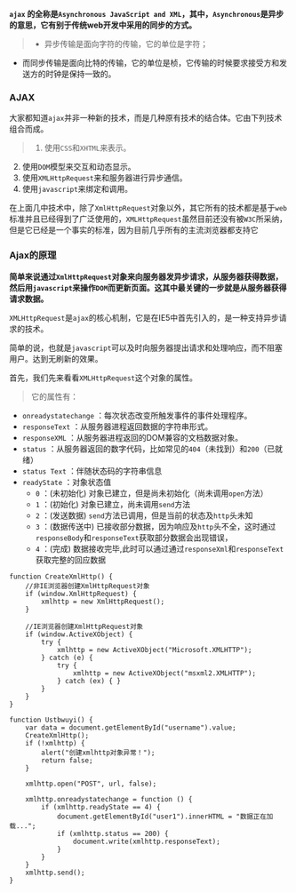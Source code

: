 
**`ajax` 的全称是`Asynchronous JavaScript and XML`，其中，`Asynchronous`是异步的意思，它有别于传统web开发中采用的同步的方式。**

>+ 异步传输是面向字符的传输，它的单位是字符；
+ 而同步传输是面向比特的传输，它的单位是桢，它传输的时候要求接受方和发送方的时钟是保持一致的。

### AJAX

大家都知道`ajax`并非一种新的技术，而是几种原有技术的结合体。它由下列技术组合而成。
>1. 使用`CSS`和`XHTML`来表示。
2. 使用`DOM`模型来交互和动态显示。
3. 使用`XMLHttpRequest`来和服务器进行异步通信。
4. 使用`javascript`来绑定和调用。

在上面几中技术中，除了`XmlHttpRequest`对象以外，其它所有的技术都是基于`web`标准并且已经得到了广泛使用的，`XMLHttpRequest`虽然目前还没有被`W3C`所采纳，但是它已经是一个事实的标准，因为目前几乎所有的主流浏览器都支持它

### Ajax的原理

**简单来说通过`XmlHttpRequest`对象来向服务器发异步请求，从服务器获得数据，然后用`javascript`来操作`DOM`而更新页面。这其中最关键的一步就是从服务器获得请求数据。**

`XMLHttpRequest`是`ajax`的核心机制，它是在IE5中首先引入的，是一种支持异步请求的技术。

简单的说，也就是`javascript`可以及时向服务器提出请求和处理响应，而不阻塞用户。达到无刷新的效果。

首先，我们先来看看`XMLHttpRequest`这个对象的属性。
>它的属性有：
+ `onreadystatechange` ：每次状态改变所触发事件的事件处理程序。
+ `responseText` ：从服务器进程返回数据的字符串形式。
+ `responseXML` ：从服务器进程返回的DOM兼容的文档数据对象。
+ `status` ：从服务器返回的数字代码，比如常见的`404`（未找到）和`200`（已就绪）
+ `status Text` ：伴随状态码的字符串信息
+ `readyState` ：对象状态值
   + `0` ：(未初始化) 对象已建立，但是尚未初始化（尚未调用`open`方法）
   + `1` ：(初始化) 对象已建立，尚未调用`send`方法
   + `2` ：(发送数据) `send`方法已调用，但是当前的状态及`http`头未知
   + `3` ：(数据传送中) 已接收部分数据，因为响应及`http`头不全，这时通过`responseBody`和`responseText`获取部分数据会出现错误，
   + `4` ：(完成) 数据接收完毕,此时可以通过通过`responseXml`和`responseText`获取完整的回应数据

```
function CreateXmlHttp() {
    //非IE浏览器创建XmlHttpRequest对象
    if (window.XmlHttpRequest) {
        xmlhttp = new XmlHttpRequest();
    }

    //IE浏览器创建XmlHttpRequest对象
    if (window.ActiveXObject) {
        try {
            xmlhttp = new ActiveXObject("Microsoft.XMLHTTP");
        } catch (e) {
            try {
                xmlhttp = new ActiveXObject("msxml2.XMLHTTP");
            } catch (ex) { }
        }
    }
}
```

```
function Ustbwuyi() {
    var data = document.getElementById("username").value;
    CreateXmlHttp();
    if (!xmlhttp) {
        alert("创建xmlhttp对象异常！");
        return false;
    }

    xmlhttp.open("POST", url, false);

    xmlhttp.onreadystatechange = function () {
        if (xmlhttp.readyState == 4) {
            document.getElementById("user1").innerHTML = "数据正在加载...";
            if (xmlhttp.status == 200) {
                document.write(xmlhttp.responseText);
            }
        }
    }
    xmlhttp.send();
}

```